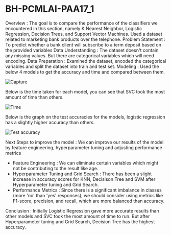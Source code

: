 # BH-PCMLAI-PAA17_1
Overview : The goal is to compare the performance of the classifiers we encountered in this section, namely K Nearest Neighbor, Logistic Regression, Decision Trees, and Support Vector Machines. Used a dataset related to marketing bank products over the telephone.
Problem Statement : To predict whether a bank client will subscribe to a term deposit based on the provided variables
Data Understanding : The dataset doesn't contain any missing values. But there are categorical variables which will need encoding.
Data Preparation : Examined the dataset, encoded the categorical variables and split the dataset into train and test set.
Modeling : Used the below 4 models to get the accuracy and time and compared between them.

![Capture](https://github.com/user-attachments/assets/f5132497-b6b7-4f3f-af5b-f7cc793f8f98)

Below is the time taken for each model, you can see that SVC took the most amount of time than others.

![Time](https://github.com/user-attachments/assets/e303dcdc-63b8-4174-b37e-15e36be9e254)

Below is the graph on the test accuracies for the models, logistic regression has a slightly higher accuracy than others.

![Test accuracy](https://github.com/user-attachments/assets/83edf7ae-69ff-45e6-9258-7b8548d3bf90)


Next Steps to improve the model : We can improve our results of the model by feature engineering, hyperparameter tuning and adjusting performance metrics
- Feature Engineering : We can eliminate certain variables which might not be contributing to the result like age.
- Hyperparameter Tuning and Grid Search : There has been a slight increase in accuracy scores for KNN, Decisison Tree and SVM after Hyperparameter tuning and Grid Search.
- Performance Metrics : Since there is a significant imbalance in classes (more 'no' than 'yes' responses), we should consider using metrics like F1-score, precision, and recall, which are more balanced than accuracy.

Conclusion : Initially Logistic Regression gave more accurate results than other models and SVC took the most amount of time to run. But after Hyperparameter tuning and Grid Search, Decision Tree has the highest accuracy.
